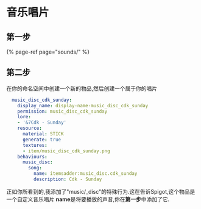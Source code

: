 # 音乐唱片

## 第一步

{% page-ref page="sounds/" %}

## 第二步

在你的命名空间中创建一个新的物品,然后创建一个属于你的唱片

```yaml
  music_disc_cdk_sunday:
    display_name: display-name-music_disc_cdk_sunday
    permission: music_disc_cdk_sunday
    lore:
    - '&7Cdk - Sunday'
    resource:
      material: STICK
      generate: true
      textures:
      - item/music_disc_cdk_sunday.png
    behaviours:
      music_disc:
        song:
          name: itemsadder:music_disc.cdk_sunday
          description: Cdk - Sunday
```

正如你所看到的,我添加了"music/\_disc"的特殊行为.这在告诉Spigot,这个物品是一个自定义音乐唱片 **name**是将要播放的声音,你在**第一步**中添加了它.

